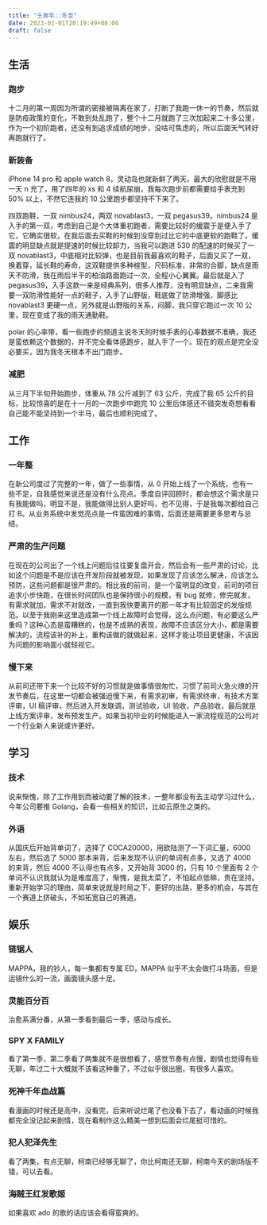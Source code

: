 ```yaml
---
title: "壬寅年::冬至"
date: 2023-01-01T20:19:49+08:00
draft: false
---
```


## 生活

### 跑步

十二月的第一周因为所谓的密接被隔离在家了，打断了我跑一休一的节奏，然后就是防疫政策的变化，不敢到处乱跑了，整个十二月就跑了三次加起来二十多公里，作为一个初阶跑者，还没有到追求成绩的地步，没啥可焦虑的，所以后面天气转好再跑就行了。

### 新装备

iPhone 14 pro 和 apple watch 8，灵动岛也就新鲜了两天。最大的欣慰就是不用一天 n 充了，用了四年的 xs 和 4 续航尿崩，我每次跑步前都需要给手表充到 50% 以上，不然它连我的 10 公里跑步都坚持不下来了。

四双跑鞋，一双 nimbus24，两双 novablast3，一双 pegasus39。nimbus24 是入手的第一双，考虑到自己是个大体重初跑者，需要比较好的缓震于是便入手了它，它确实很软，在我后面去买鞋的时候到没穿到过比它的中底更软的跑鞋了。缓震的明显缺点就是提速的时候比较卸力，当我可以跑进 530 的配速的时候买了一双 novablast3，中底相对比较弹，也是目前我最喜欢的鞋子，后面又买了一双，换着穿，延长鞋的寿命，这双鞋提供多种楦型，尺码标准，非常的合脚，缺点是雨天不防滑，我在雨后半干的柏油路面跑过一次，全程小心翼翼。最后就是入了 pegasus39，入手这款一来是经典系列，很多人推荐，没有明显缺点，二来我需要一双防滑性能好一点的鞋子，入手了山野版，鞋底做了防滑增强，脚感比 novablast3 更硬一点，另外就是山野版的关系，闷脚，我只穿它跑过一次 10 公里，现在变成了我的雨天通勤鞋。

polar 的心率带，看一些跑步的频道主说冬天的时候手表的心率数据不准确，我还是蛮依赖这个数据的，并不完全看体感跑步，就入手了一个。现在的观点是完全没必要买，因为我冬天根本不出门跑步。

### 减肥

从三月下半旬开始跑步，体重从 78 公斤减到了 63 公斤，完成了我 65 公斤的目标，比较惊喜的是在十一月的一次跑步中跑完 10 公里后体感还不错突发奇想看看自己能不能坚持到一个半马，最后也顺利完成了。

## 工作

### 一年整

在新公司度过了完整的一年，做了一些事情，从 0 开始上线了一个系统，也有一些不足，自我感觉来说还是没有什么亮点。季度自评回顾时，都会想这个需求是只有我能做吗，明显不是，我能做得比别人更好吗，也不见得，于是我每次都给自己打 B。从业务系统中发觉亮点是一件蛮困难的事情，后面还是需要更多思考与总结。

### 严肃的生产问题

在现在的公司出了一个线上问题后往往要复盘开会，然后会有一些严肃的讨论，比如这个问题是不是应该在开发阶段就被发现，如果发现了应该怎么解决，应该怎么预防，这些问题都是很严肃的。相比我的前司，是一个蛮明显的改变，前司的项目追求小步快跑，在很长时间团队也是保持很小的规模，有 bug 就修，修完就发，有需求就加，需求不对就改，一直到我快要离开的那一年才有比较固定的发版规范。以至于我刚来这里造成第一个线上故障时会觉得，这么点问题，有必要这么严重吗？这种心态是蛮糟糕的，也是不成熟的表现，故障不应该区分大小，都是需要解决的，流程该补的补上，重构该做的就做起来，这样才能让项目更健康，不该因为问题的影响面小就轻视它。

### 慢下来

从前司还带下来一个比较不好的习惯就是做事情很匆忙，习惯了前司火急火燎的开发节奏后，在这里一切都会被强迫慢下来，有需求初审，有需求终审，有技术方案评审，UI 稿评审，然后进入开发联调，测试验收，UI 验收，产品验收，最后就是上线方案评审，发布预发生产。如果当初毕业的时候能进入一家流程规范的公司对一个行业新人来说或许更好。

## 学习

### 技术

说来惭愧，除了工作用到而被动要了解的技术，一整年都没有去主动学习过什么，今年公司要推 Golang，会看一些相关的知识，比如云原生之类的。

### 外语

从国庆后开始背单词了，选择了 COCA20000，用欧陆测了一下词汇量，6000 左右，然后选了 5000 那本来背，后来发现不认识的单词有点多，又选了 4000 的来背，然后 4000 不认得也有点多，又开始背 3000 的，只有 10 个里面有 2 个单词不认识我就认为是难度高了，惭愧，是我太菜了，不怕起点低嘛，贵在坚持。重新开始学习的理由，简单来说就是时局之下，更好的出路，更多的机会，与其在一个赛道上挤破头，不如拓宽自己的赛道。

## 娱乐

### 链锯人

MAPPA，我的钞人，每一集都有专属 ED，MAPPA 似乎不太会做打斗场面，但是运镜什么的一流，画面镜头感十足。

### 灵能百分百

治愈系满分番，从第一季看到最后一季，感动与成长。

### SPY X FAMILY

看了第一季，第二季看了两集就不是很想看了，感觉节奏有点慢，剧情也觉得有些无聊，年过二十大概就不该看这种番了，不过似乎很出圈，有很多人喜欢。

### 死神千年血战篇

看漫画的时候还是高中，没看完，后来听说烂尾了也没看下去了，看动画的时候我都完全没记起来剧情，现在看制作这么精美一想到后面会烂尾挺可惜的。

### 犯人犯泽先生

看了两集，有点无聊，柯南已经够无聊了，你比柯南还无聊，柯南今天的剧场版不错，可以去看。

### 海贼王红发歌姬

如果喜欢 ado 的歌的话应该会看得蛮爽的。
